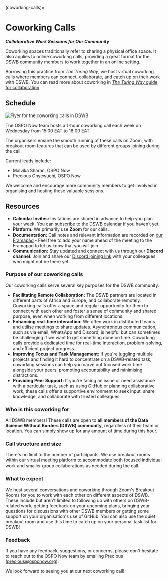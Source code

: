(coworking-calls)=
# Coworking Calls

***Collaborative Work Sessions for Our Community***

Coworking spaces traditionally refer to sharing a physical office space.
It also applies to online coworking calls, providing a great format for the DSWB community members to work together in an online setting.

Borrowing this practice from _The Turing Way_, we host virtual coworking calls where members can connect, collaborate, and catch up on their work with DSWB.
You can read more about coworking in [_The Turing Way_ guide for collaboration](https://book.the-turing-way.org/collaboration/coworking).

## Schedule

![Flyer for the coworking calls in DSWB](https://github.com/user-attachments/assets/44b45d19-54db-43a7-a20c-c70027fcd9de)

The OSPO Now team hosts a 1-hour coworking call each week on Wednesday from 15:00 EAT to 16:00 EAT.

The organisers ensure the smooth running of these calls on Zoom, with breakout room features that can be used by different groups joining during the call. 

Current leads include:

  * Malvika Sharan, OSPO Now
  * Precious Onyewuchi, OSPO Now

We welcome and encourage more community members to get involved in organising and hosting these valuable sessions.

## Resources

* **Calendar Invites:** Invitations are shared in advance to help you plan your week. You can [subscribe to the DSWB calendar](https://calendar.google.com/calendar/u/0?cid=NDc1MDJiZjA2NTMxYjU1ZTZlMjNjMDBiYzExYzdkY2RkZGNlZjE5Mzg3NmViNmJkYjQ2M2U0ZGRmN2ViNWQxZUBncm91cC5jYWxlbmRhci5nb29nbGUuY29t) if you haven’t yet.
* **Platform:** We primarily use **Zoom** for our calls.
* **Documentation:** Call notes and relevant information are recorded on [our Framapad](https://annuel2.framapad.org/p/dswb-coworking-calls) - Feel free to add your name ahead of the meeting to the Framapad to let us know that you will join.
* **Communication:** Stay updated and connect with us through our **Discord channel**. Join and share our [Discord joining link](https://discord.gg/ma9fthMF) with your colleagues who might not be there yet.

### Purpose of our coworking calls

Our coworking calls serve several key purposes for the DSWB community:

* **Facilitating Remote Collaboration:** The DSWB partners are located in different parts of Africa and Europe, and collaborate remotely. Coworking calls offer a space and regular opportunity for them to connect with each other and foster a sense of community and shared purpose, even when working from different locations.
* **Enhancing real-time interaction:** We often work in distributed teams and utilise meetings to share updates. Asynchronous communication, such as via email, WhatsApp and Discord, is helpful but can sometimes be challenging if we want to get something done on time. Coworking calls provide a dedicated time for real-time interaction, problem-solving, and efficient project progress.
* **Improving Focus and Task Management:** If you're juggling multiple projects and finding it hard to concentrate on a DSWB-related task, coworking sessions can help you carve out focused work time alongside your peers, promoting accountability and minimising distractions.
* **Providing Peer Support:** If you're facing an issue or need assistance with a particular task, such as using GitHub or planning collaborative work, these calls offer a supportive environment to seek input, share knowledge, and collaborate with trusted colleagues.

### Who is this coworking for

All DSWB members!
These calls are open to **all members of the Data Science Without Borders (DSWB) community**, regardless of their team or location.
You can simply show up for any amount of time during this hour.

### Call structure and size

There's no limit to the number of participants. We use breakout rooms within our virtual meeting platform to accommodate both focused individual work and smaller group collaborations as needed during the call.

### What to expect

We host several conversations and coworking through Zoom's Breakout Rooms for you to work with each other on different aspects of DSWB.
These include but aren't limited to following up with others on DSWB-related work, getting feedback on your upcoming plans, bringing your questions for discussions with other DSWB members or getting some support on your organisation's use of GitHub.
You can also use the quiet breakout room and use this time to catch up on your personal task list for DSWB!

### Feedback

If you have any feedback, suggestions, or concerns, please don't hesitate to reach out to the OSPO Now team by emailing Precious (precious@osponow.org).

We look forward to seeing you at our next coworking call!
